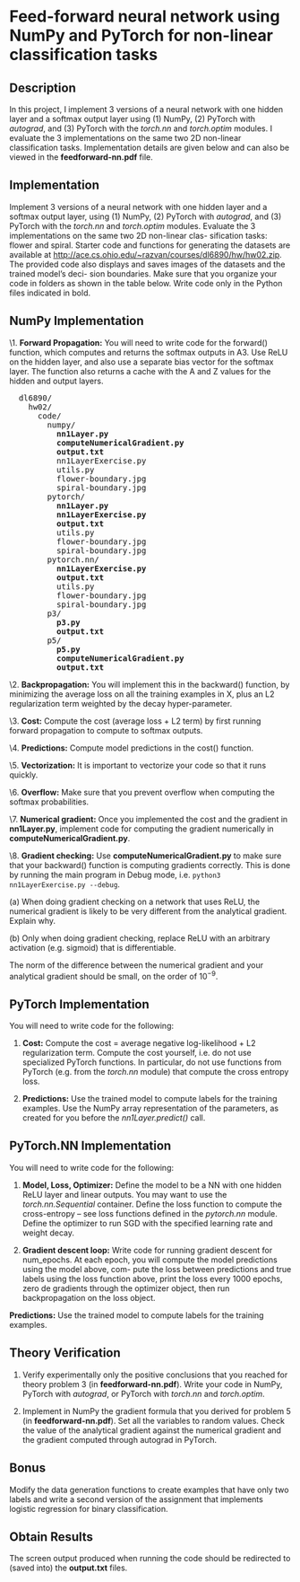 # Feed-forward neural network using NumPy and PyTorch for non-linear classification tasks
## Description
In this project, I implement 3 versions of a neural network with one hidden layer and a softmax output layer
using (1) NumPy, (2) PyTorch with *autograd*, and (3) PyTorch with the *torch.nn* and
*torch.optim* modules. I evaluate the 3 implementations on the same two 2D non-linear classification tasks. Implementation details are given below and can also be viewed in the **feedforward-nn.pdf** file.

## Implementation 
Implement 3 versions of a neural network with one hidden layer and a softmax output layer,
using (1) NumPy, (2) PyTorch with *autograd*, and (3) PyTorch with the *torch.nn* and
*torch.optim* modules. Evaluate the 3 implementations on the same two 2D non-linear clas-
sification tasks: flower and spiral. Starter code and functions for generating the datasets
are available at http://ace.cs.ohio.edu/~razvan/courses/dl6890/hw/hw02.zip. The
provided code also displays and saves images of the datasets and the trained model’s deci-
sion boundaries. Make sure that you organize your code in folders as shown in the table
below. Write code only in the Python files indicated in bold.

## NumPy Implementation
\1. **Forward Propagation:** You will need to write code for the forward() function,
which computes and returns the softmax outputs in A3. Use ReLU on the hidden
layer, and also use a separate bias vector for the softmax layer. The function also
returns a cache with the A and Z values for the hidden and output layers.

<pre>
  dl6890/
    hw02/
      code/
        numpy/
          <b>nn1Layer.py
          computeNumericalGradient.py
          output.txt</b>
          nn1LayerExercise.py
          utils.py
          flower-boundary.jpg
          spiral-boundary.jpg
        pytorch/
          <b>nn1Layer.py
          nn1LayerExercise.py
          output.txt</b>
          utils.py
          flower-boundary.jpg
          spiral-boundary.jpg
        pytorch.nn/
          <b>nn1LayerExercise.py
          output.txt</b>
          utils.py
          flower-boundary.jpg
          spiral-boundary.jpg
        p3/
          <b>p3.py
          output.txt</b>
        p5/
          <b>p5.py
          computeNumericalGradient.py
          output.txt</b>
</pre>

\2. **Backpropagation:** You will implement this in the backward() function, by minimizing the average loss 
on all the training examples in X, plus an L2 regularization term weighted by the decay hyper-parameter.

\3. **Cost:** Compute the cost (average loss + L2 term) by first running forward propagation
to compute to softmax outputs.

\4. **Predictions:** Compute model predictions in the cost() function.

\5. **Vectorization:** It is important to vectorize your code so that it runs quickly.

\6. **Overflow:** Make sure that you prevent overflow when computing the softmax probabilities.

\7. **Numerical gradient:** Once you implemented the cost and the gradient in **nn1Layer.py**,
implement code for computing the gradient numerically in **computeNumericalGradient.py**.

\8. **Gradient checking:** Use **computeNumericalGradient.py** to make sure that your
backward() function is computing gradients correctly. This is done by running the
main program in Debug mode, i.e. `python3 nn1LayerExercise.py --debug`.

(a) When doing gradient checking on a network that uses ReLU, the numerical gradient is likely to be 
very different from the analytical gradient. Explain why.

(b) Only when doing gradient checking, replace ReLU with an arbitrary activation
(e.g. sigmoid) that is differentiable.

The norm of the difference between the numerical gradient and your analytical gradient
should be small, on the order of 10<sup>−9</sup>.

## PyTorch Implementation

You will need to write code for the following:

1. **Cost:** Compute the cost = average negative log-likelihood + L2 regularization term.
Compute the cost yourself, i.e. do not use specialized PyTorch functions. In particular,
do not use functions from PyTorch (e.g. from the *torch.nn* module) that compute the
cross entropy loss.

2. **Predictions:** Use the trained model to compute labels for the training examples.
Use the NumPy array representation of the parameters, as created for you before the
*nn1Layer.predict()* call.

## PyTorch.NN Implementation

You will need to write code for the following:

1. **Model, Loss, Optimizer:** Define the model to be a NN with one hidden ReLU
layer and linear outputs. You may want to use the *torch.nn.Sequential* container.
Define the loss function to compute the cross-entropy – see loss functions defined in
the *pytorch.nn* module. Define the optimizer to run SGD with the specified learning
rate and weight decay.

2. **Gradient descent loop:** Write code for running gradient descent for num_epochs.
At each epoch, you will compute the model predictions using the model above, com-
pute the loss between predictions and true labels using the loss function above, print
the loss every 1000 epochs, zero de gradients through the optimizer object, then run
backpropagation on the loss object.

**Predictions:** Use the trained model to compute labels for the training examples.

## Theory Verification 

1. Verify experimentally only the positive conclusions that you reached for theory problem 3
(in **feedforward-nn.pdf**). Write your code in NumPy, PyTorch with *autograd*, or PyTorch with 
*torch.nn* and *torch.optim*.

2. Implement in NumPy the gradient formula that you derived for problem 5 (in **feedforward-nn.pdf**). 
Set all the variables to random values. Check the value of the analytical gradient against the
numerical gradient and the gradient computed through autograd in PyTorch.

## Bonus

Modify the data generation functions to create examples that have only two labels and write a
second version of the assignment that implements logistic regression for binary classification.

## Obtain Results
The screen output produced when running the code should be redirected to (saved into) the 
**output.txt** files.

